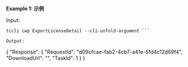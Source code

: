 **Example 1: 示例**



Input: 

```
tccli cwp ExportLicenseDetail --cli-unfold-argument ```

Output: 
```
{
    "Response": {
        "RequestId": "d09cfcae-fab2-4cb7-a41e-5fd4c12d69f4",
        "DownloadUrl": "",
        "TaskId": 1
    }
}
```

